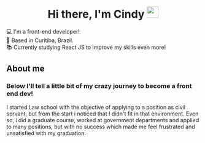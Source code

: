 <h1 align="center">Hi there, I'm Cindy <img src="https://raw.githubusercontent.com/kaueMarques/kaueMarques/master/hi.gif" width="30px"></h1>


:computer:  I'm a front-end developer!    
:house_with_garden:  Based in Curitiba, Brazil.   
:books:  Currently studying React JS to improve my skills even more!   

<h2 color="red">About me</h2>
<h3>Below I'll tell a little bit of my crazy journey to become a front end dev!</h3>   
<p>I started Law school with the objective of applying to a position as civil servant, but from the start i noticed that I didn't fit in that environment. Even so, i did a graduate course, worked at government departments and applied to many positions, but with no success which made me feel frustrated and unsatisfied with my graduation.</p>









